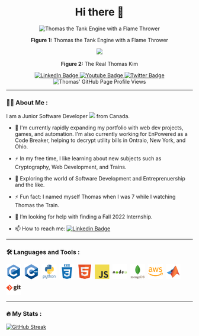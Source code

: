<h1 align=center>Hi there 👋</h1>

<div align=center>
  <div id="images">
    <img src="https://media.giphy.com/media/dWPOU9ExyU5d6/giphy.gif"
    alt="Thomas the Tank Engine with a Flame Thrower" width=300>
    <p><strong>Figure 1:</strong> Thomas the Tank Engine with a Flame Thrower</p>
  </div>
  <div>
    <img src="./img/me.jpg" width=300>
    <p><strong>Figure 2:</strong> The Real Thomas Kim</p>
  </div>

  <div id="badges">
    <a href="https://www.linkedin.com/in/thomasjuhoonkim/">
      <img src="https://img.shields.io/badge/LinkedIn-blue?style=for-the-badge&logo=linkedin&logoColor=white" alt="LinkedIn Badge"/>
    </a>
    <a href="">
      <img src="https://img.shields.io/badge/YouTube-red?style=for-the-badge&logo=youtube&logoColor=white" alt="Youtube Badge"/>
    </a>
    <a href="">
      <img src="https://img.shields.io/badge/Twitter-blue?style=for-the-badge&logo=twitter&logoColor=white" alt="Twitter Badge"/>
    </a>
  </div>

  <img src="https://komarev.com/ghpvc/?username=thomasjuhoonkim&style=flat-square&color=blue" alt="Thomas' GitHub Page Profile Views"/>
</div>

---

### :man_technologist: About Me :

I am a Junior Software Developer <img src="https://media.giphy.com/media/WUlplcMpOCEmTGBtBW/giphy.gif" width="30"> from Canada.

- 🔭 I'm currently rapidly expanding my portfolio with web dev projects, games, and automation. I'm also currently working for EnPowered as a Code Breaker, helping to decrypt utility bills in Ontraio, New York, and Ohio.

- ⚡ In my free time, I like learning about new subjects such as Cryptography, Web Development, and Trains.

- 🌱 Exploring the world of Software Development and Entreprenuership and the like.

- ⚡ Fun fact: I named myself Thomas when I was 7 while I watching Thomas the Train.

- 🤔 I’m looking for help with finding a Fall 2022 Internship.

- 📫 How to reach me: [![Linkedin Badge](https://img.shields.io/badge/-Thomas-blue?style=flat&logo=Linkedin&logoColor=white)](https://www.linkedin.com/in/thomasjuhoonkim/)

---

### 🛠️ Languages and Tools :

<div>
  <img src="https://github.com/devicons/devicon/blob/master/icons/c/c-original.svg"  title="C" alt="C" width="40" height="40"/>&nbsp;
  <img src="https://github.com/devicons/devicon/blob/master/icons/cplusplus/cplusplus-original.svg"  title="C++" alt="C++" width="40" height="40"/>&nbsp;
  <img src="https://github.com/devicons/devicon/blob/master/icons/python/python-original-wordmark.svg"  title="Python" alt="Python" width="40" height="40"/>&nbsp;
  <img src="https://github.com/devicons/devicon/blob/master/icons/css3/css3-plain-wordmark.svg"  title="CSS3" alt="CSS" width="40" height="40"/>&nbsp;
  <img src="https://github.com/devicons/devicon/blob/master/icons/html5/html5-original.svg" title="HTML5" alt="HTML" width="40" height="40"/>&nbsp;
  <img src="https://github.com/devicons/devicon/blob/master/icons/javascript/javascript-original.svg" title="JavaScript" alt="JavaScript" width="40" height="40"/>&nbsp;
  <img src="https://github.com/devicons/devicon/blob/master/icons/nodejs/nodejs-original-wordmark.svg" title="NodeJS" alt="NodeJS" width="40" height="40"/>&nbsp;
  <img src="https://github.com/devicons/devicon/blob/master/icons/mongodb/mongodb-original-wordmark.svg" title="MongoDB" alt="MongoDB" width="40" height="40"/>&nbsp;
  <img src="https://github.com/devicons/devicon/blob/master/icons/amazonwebservices/amazonwebservices-plain-wordmark.svg" title="AWS" alt="AWS" width="40" height="40"/>&nbsp;
  <img src="https://github.com/devicons/devicon/blob/master/icons/matlab/matlab-original.svg" title="MATLAB" **alt="MATLAB" width="40" height="40"/>
  <img src="https://github.com/devicons/devicon/blob/master/icons/git/git-original-wordmark.svg" title="Git" **alt="Git" width="40" height="40"/>
</div>

---

### 🔥 My Stats :

[![GitHub Streak](http://github-readme-streak-stats.herokuapp.com?user=thomasjuhoonkim&theme=dark&hide_border=true&date_format=M%20j%5B%2C%20Y%5D)](https://git.io/streak-stats)
